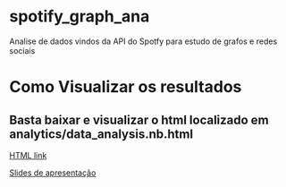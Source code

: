 # spotify_graph_ana
Analise de dados vindos da API do Spotfy para estudo de grafos e redes sociais


# Como Visualizar os resultados
## Basta baixar e visualizar o html localizado em analytics/data_analysis.nb.html
[HTML link](file://;analytics/data_analysis.nb.html)

[Slides de apresentação](https://docs.google.com/presentation/d/1c6GC9NfyEj6xm3GtmGfcGBcBQJiPiSVEVJ5z3gEaybs)
